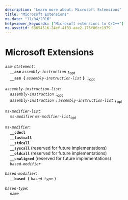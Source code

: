 ```yaml
---
description: "Learn more about: Microsoft Extensions"
title: "Microsoft Extensions"
ms.date: "11/04/2016"
helpviewer_keywords: ["Microsoft extensions to C/C++"]
ms.assetid: 68654516-24ef-4f33-aae2-175f86cc1979
---
```

# Microsoft Extensions

*`asm-statement`*:<br/>
&nbsp;&nbsp;&nbsp;&nbsp;**`__asm`** *`assembly-instruction`* **`;`**<sub>opt</sub><br/>
&nbsp;&nbsp;&nbsp;&nbsp;**`__asm {`** *`assembly-instruction-list`*  **`} ;`**<sub>opt</sub>

*`assembly-instruction-list`*:<br/>
&nbsp;&nbsp;&nbsp;&nbsp;*`assembly-instruction`* **`;`**<sub>opt</sub> <br/>
&nbsp;&nbsp;&nbsp;&nbsp;*`assembly-instruction`* **`;`** *`assembly-instruction-list`* **`;`**<sub>opt</sub>

*`ms-modifier-list`*:<br/>
&nbsp;&nbsp;&nbsp;&nbsp;*`ms-modifier`* *`ms-modifier-list`*<sub>opt</sub>

*`ms-modifier`*:<br/>
&nbsp;&nbsp;&nbsp;&nbsp;**`__cdecl`**<br/>
&nbsp;&nbsp;&nbsp;&nbsp;**`__fastcall`**<br/>
&nbsp;&nbsp;&nbsp;&nbsp;**`__stdcall`**<br/>
&nbsp;&nbsp;&nbsp;&nbsp;**`__syscall`** (reserved for future implementations)<br/>
&nbsp;&nbsp;&nbsp;&nbsp;**`__oldcall`** (reserved for future implementations)<br/>
&nbsp;&nbsp;&nbsp;&nbsp;**`__unaligned`** (reserved for future implementations)<br/>
&nbsp;&nbsp;&nbsp;&nbsp;*`based-modifier`*

*`based-modifier`*:<br/>
&nbsp;&nbsp;&nbsp;&nbsp;**`__based (`** *`based-type`* **`)`**

*`based-type`*:<br/>
&nbsp;&nbsp;&nbsp;&nbsp;*`name`*
